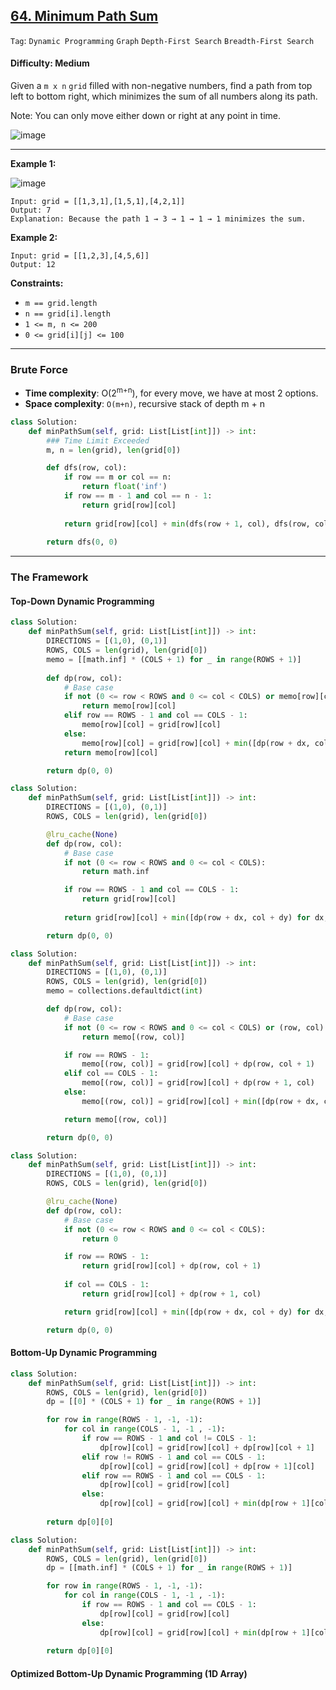 ## [64. Minimum Path Sum](https://leetcode.com/problems/minimum-path-sum/)

```Tag```: ```Dynamic Programming``` ```Graph``` ```Depth-First Search``` ```Breadth-First Search``` 

#### Difficulty: Medium

Given a ```m x n``` ```grid``` filled with non-negative numbers, find a path from top left to bottom right, which minimizes the sum of all numbers along its path.

Note: You can only move either down or right at any point in time.

![image](https://user-images.githubusercontent.com/35042430/227823689-30b21db7-4c0a-400b-a78a-474b907fc5bd.png)

---

__Example 1:__

![image](https://assets.leetcode.com/uploads/2020/11/05/minpath.jpg)
```
Input: grid = [[1,3,1],[1,5,1],[4,2,1]]
Output: 7
Explanation: Because the path 1 → 3 → 1 → 1 → 1 minimizes the sum.
```

__Example 2:__
```
Input: grid = [[1,2,3],[4,5,6]]
Output: 12
```

__Constraints:__

- ```m == grid.length```
- ```n == grid[i].length```
- ```1 <= m, n <= 200```
- ```0 <= grid[i][j] <= 100```

---

### Brute Force

- __Time complexity__: O(2<sup>m+n</sup>), for every move, we have at most 2 options.
- __Space complexity__: ```O(m+n)```, recursive stack of depth m + n

```Python
class Solution:
    def minPathSum(self, grid: List[List[int]]) -> int:
        ### Time Limit Exceeded
        m, n = len(grid), len(grid[0])

        def dfs(row, col):
            if row == m or col == n:
                return float('inf')
            if row == m - 1 and col == n - 1:
                return grid[row][col]
            
            return grid[row][col] + min(dfs(row + 1, col), dfs(row, col + 1))
        
        return dfs(0, 0)
```

---

### The Framework

#### Top-Down Dynamic Programming

```Python
class Solution:
    def minPathSum(self, grid: List[List[int]]) -> int:
        DIRECTIONS = [(1,0), (0,1)]
        ROWS, COLS = len(grid), len(grid[0])
        memo = [[math.inf] * (COLS + 1) for _ in range(ROWS + 1)]
        
        def dp(row, col):
            # Base case
            if not (0 <= row < ROWS and 0 <= col < COLS) or memo[row][col] != float('inf'):
                return memo[row][col]
            elif row == ROWS - 1 and col == COLS - 1:
                memo[row][col] = grid[row][col]
            else:
                memo[row][col] = grid[row][col] + min([dp(row + dx, col + dy) for dx, dy in DIRECTIONS])
            return memo[row][col]

        return dp(0, 0)
```

```Python
class Solution:
    def minPathSum(self, grid: List[List[int]]) -> int:
        DIRECTIONS = [(1,0), (0,1)]
        ROWS, COLS = len(grid), len(grid[0])

        @lru_cache(None)
        def dp(row, col):
            # Base case
            if not (0 <= row < ROWS and 0 <= col < COLS):
                return math.inf

            if row == ROWS - 1 and col == COLS - 1:
                return grid[row][col]
            
            return grid[row][col] + min([dp(row + dx, col + dy) for dx, dy in DIRECTIONS])

        return dp(0, 0)
```

```Python
class Solution:
    def minPathSum(self, grid: List[List[int]]) -> int:
        DIRECTIONS = [(1,0), (0,1)]
        ROWS, COLS = len(grid), len(grid[0])
        memo = collections.defaultdict(int)

        def dp(row, col):
            # Base case
            if not (0 <= row < ROWS and 0 <= col < COLS) or (row, col) in memo:
                return memo[(row, col)]

            if row == ROWS - 1:
                memo[(row, col)] = grid[row][col] + dp(row, col + 1)
            elif col == COLS - 1:
                memo[(row, col)] = grid[row][col] + dp(row + 1, col)
            else:
                memo[(row, col)] = grid[row][col] + min([dp(row + dx, col + dy) for dx, dy in DIRECTIONS])

            return memo[(row, col)]

        return dp(0, 0)
```

```Python
class Solution:
    def minPathSum(self, grid: List[List[int]]) -> int:
        DIRECTIONS = [(1,0), (0,1)]
        ROWS, COLS = len(grid), len(grid[0])

        @lru_cache(None)
        def dp(row, col):
            # Base case
            if not (0 <= row < ROWS and 0 <= col < COLS):
                return 0

            if row == ROWS - 1:
                return grid[row][col] + dp(row, col + 1)
            
            if col == COLS - 1:
                return grid[row][col] + dp(row + 1, col)

            return grid[row][col] + min([dp(row + dx, col + dy) for dx, dy in DIRECTIONS])

        return dp(0, 0)
```

#### Bottom-Up Dynamic Programming

```Python
class Solution:
    def minPathSum(self, grid: List[List[int]]) -> int:
        ROWS, COLS = len(grid), len(grid[0])
        dp = [[0] * (COLS + 1) for _ in range(ROWS + 1)]

        for row in range(ROWS - 1, -1, -1):
            for col in range(COLS - 1, -1 , -1):
                if row == ROWS - 1 and col != COLS - 1:
                    dp[row][col] = grid[row][col] + dp[row][col + 1]
                elif row != ROWS - 1 and col == COLS - 1:
                    dp[row][col] = grid[row][col] + dp[row + 1][col]
                elif row == ROWS - 1 and col == COLS - 1:
                    dp[row][col] = grid[row][col]
                else:
                    dp[row][col] = grid[row][col] + min(dp[row + 1][col], dp[row][col + 1])
        
        return dp[0][0]
```

```Python
class Solution:
    def minPathSum(self, grid: List[List[int]]) -> int:
        ROWS, COLS = len(grid), len(grid[0])
        dp = [[math.inf] * (COLS + 1) for _ in range(ROWS + 1)]

        for row in range(ROWS - 1, -1, -1):
            for col in range(COLS - 1, -1 , -1):
                if row == ROWS - 1 and col == COLS - 1:
                    dp[row][col] = grid[row][col]
                else:
                    dp[row][col] = grid[row][col] + min(dp[row + 1][col], dp[row][col + 1])
        
        return dp[0][0]
```

#### Optimized Bottom-Up Dynamic Programming (1D Array)

```Python

```

```Python

```
